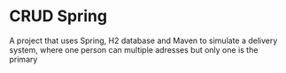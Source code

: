 
# CRUD Spring

A project that uses Spring, H2 database and Maven to simulate a delivery system, where one person can multiple adresses but only one is the primary 

